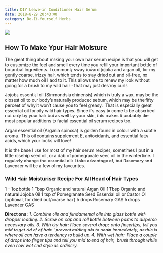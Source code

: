 ```yaml
---
title: DIY Leave-in Conditioner Hair Serum
date: 2018-8-29 20:43:00
category: Do-It-Yourself Herbs
---
```


![](/images/5.jpg)

## How To Make Ypur Hair Moisture

The great thing about making your own hair serum recipe is that you will get to customize the feel and smell every time you refill your important bottle of botanical ingredients. I commonly sway toward jojoba and argan oil, for my gently coarse, frizzy hair, which tends to stay dried out and oil-free, no matter how much oil I add to it. This allows me to renew my look without going for a brush to my wild hair - that may just destroy curls.

<!-- more -->

Jojoba essential oil (Simmondsia chinensis) which is truly a wax, may be the closest oil to our body’s naturally produced sebum, which may be the fifty percent of why it won’t cause you to feel greasy.  That is especially great essential oil for oily wild hair types. Since it’s easy to come to be absorbed not only by your hair but as well by your skin, this makes it probably the most popular additions to facial essential oil serum recipes too.

Argan essential oil (Argania spinosa) is golden found in colour with a subtle aroma.  This oil contains supplement E, antioxidants, and essential fatty acids, which your locks will love!

It is the base I use for most of my hair serum recipes, sometimes I put in a little rosehip seed oil, or a dab of pomegranate seed oil in the wintertime. I regularly change the essential oils I take advantage of, but Rosemary and Lavender will be a few of my favourites.

### Wild Hair Moisturiser Recipe For All Head of Hair Types
1 - 1oz bottle
1 Tbsp Organic and natural Argan Oil
1 Tbsp Organic and natural Jojoba Oil
1 tsp of Pomegranate Seed Essential oil or Castor Oil (optional, for dried out/coarse hair)
5 drops Rosemary GAS
5 drops Lavender GAS

__Directions:__
*1. Combine oils and fundamental oils into glass bottle with dropper leading.*
*2. Screw on cap and roll bottle between palms to disperse necessary oils.*
*3. With dry hair: Place several drops onto fingertips, tell you mid to get rid of of hair. I prevent adding oils to scalp immediately, as this is where oil can have a tendency to build up.*
*4. With wet hair:  Place a couple of drops into finger tips and tell you mid to end of hair,  brush through while even now wet and style as ordinary.*